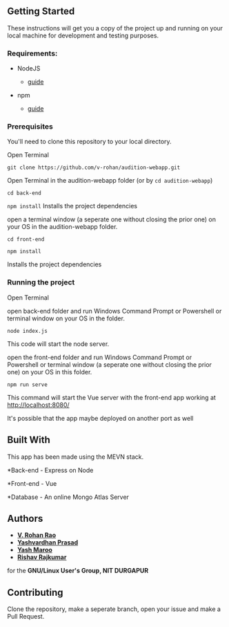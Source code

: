 ## Getting Started

These instructions will get you a copy of the project up and running on your local machine for development and testing purposes.

### Requirements:

* NodeJS
   - [guide](https://nodejs.org/en/download/)
 
* npm
   - [guide](https://docs.npmjs.com/cli/install)
 



### Prerequisites

You'll need to clone this repository to your local directory.

Open Terminal

`git clone https://github.com/v-rohan/audition-webapp.git`


Open Terminal in the audition-webapp folder (or by `cd audition-webapp`)

`cd back-end`

`npm install` Installs the project dependencies


open a terminal window (a seperate one without closing the prior one) on your OS in the audition-webapp folder.

`cd front-end`

`npm install` 

Installs the project dependencies





### Running the project

Open Terminal 

open back-end folder and run Windows Command Prompt or Powershell or terminal window on your OS in the folder.

`node index.js`

This code will start the node server.

open the front-end folder and run Windows Command Prompt or Powershell or terminal window (a seperate one without closing the prior one) on your OS in this folder.


`npm run serve` 

This command will start the Vue server with the front-end app working at 
[http://localhost:8080/](http://localhost:8080/ "Your MEVN audition app")

It's possible that the app maybe deployed on another port as well

## Built With

This app has been made using the MEVN stack.

*Back-end - Express on Node

*Front-end - Vue

*Database - An online Mongo Atlas Server


## Authors

* [**V. Rohan Rao**](https://github.com/v-rohan/)
* [**Yashvardhan Prasad**](https://github.com/Error-200/)
* [**Yash Maroo**](https://github.com/YASHMAROO/)
* [**Rishav Rajkumar**](https://github.com/rishav4101/)

for the **GNU/Linux User's Group, NIT DURGAPUR**


## Contributing

Clone the repository, make a seperate branch, open your issue and make a Pull Request.




